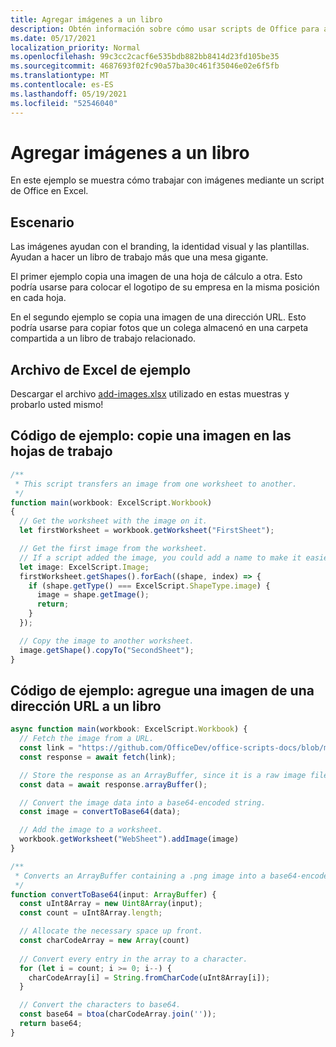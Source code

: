 ```yaml
---
title: Agregar imágenes a un libro
description: Obtén información sobre cómo usar scripts de Office para agregar una imagen a un libro de trabajo y copiarla en todas las hojas.
ms.date: 05/17/2021
localization_priority: Normal
ms.openlocfilehash: 99c3cc2cacf6e535bdb882bb8414d23fd105be35
ms.sourcegitcommit: 4687693f02fc90a57ba30c461f35046e02e6f5fb
ms.translationtype: MT
ms.contentlocale: es-ES
ms.lasthandoff: 05/19/2021
ms.locfileid: "52546040"
---
```

# <a name="add-images-to-a-workbook"></a>Agregar imágenes a un libro

En este ejemplo se muestra cómo trabajar con imágenes mediante un script de Office en Excel.

## <a name="scenario"></a>Escenario

Las imágenes ayudan con el branding, la identidad visual y las plantillas. Ayudan a hacer un libro de trabajo más que una mesa gigante.

El primer ejemplo copia una imagen de una hoja de cálculo a otra. Esto podría usarse para colocar el logotipo de su empresa en la misma posición en cada hoja.

En el segundo ejemplo se copia una imagen de una dirección URL. Esto podría usarse para copiar fotos que un colega almacenó en una carpeta compartida a un libro de trabajo relacionado.

## <a name="sample-excel-file"></a>Archivo de Excel de ejemplo

Descargar el archivo <a href="add-images.xlsx">add-images.xlsx</a> utilizado en estas muestras y probarlo usted mismo!

## <a name="sample-code-copy-an-image-across-worksheets"></a>Código de ejemplo: copie una imagen en las hojas de trabajo

```TypeScript
/**
 * This script transfers an image from one worksheet to another.
 */
function main(workbook: ExcelScript.Workbook)
{
  // Get the worksheet with the image on it.
  let firstWorksheet = workbook.getWorksheet("FirstSheet");

  // Get the first image from the worksheet.
  // If a script added the image, you could add a name to make it easier to find.
  let image: ExcelScript.Image;
  firstWorksheet.getShapes().forEach((shape, index) => {
    if (shape.getType() === ExcelScript.ShapeType.image) {
      image = shape.getImage();
      return;
    }
  });

  // Copy the image to another worksheet.
  image.getShape().copyTo("SecondSheet");
}
```

## <a name="sample-code-add-an-image-from-a-url-to-a-workbook"></a>Código de ejemplo: agregue una imagen de una dirección URL a un libro

```TypeScript
async function main(workbook: ExcelScript.Workbook) {
  // Fetch the image from a URL.
  const link = "https://github.com/OfficeDev/office-scripts-docs/blob/master/docs/images/git-octocat.png";
  const response = await fetch(link);

  // Store the response as an ArrayBuffer, since it is a raw image file.
  const data = await response.arrayBuffer();

  // Convert the image data into a base64-encoded string.
  const image = convertToBase64(data);

  // Add the image to a worksheet.
  workbook.getWorksheet("WebSheet").addImage(image)
}

/**
 * Converts an ArrayBuffer containing a .png image into a base64-encoded string.
 */
function convertToBase64(input: ArrayBuffer) {
  const uInt8Array = new Uint8Array(input);
  const count = uInt8Array.length;

  // Allocate the necessary space up front.
  const charCodeArray = new Array(count) 
  
  // Convert every entry in the array to a character.
  for (let i = count; i >= 0; i--) { 
    charCodeArray[i] = String.fromCharCode(uInt8Array[i]);
  }

  // Convert the characters to base64.
  const base64 = btoa(charCodeArray.join(''));
  return base64;
}
```
